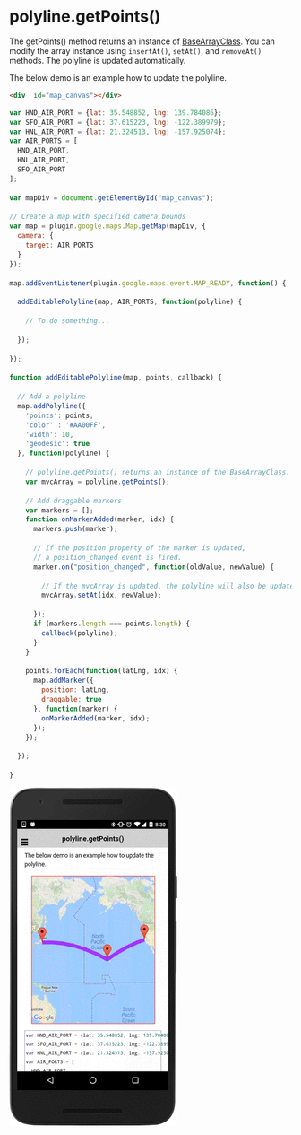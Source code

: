 # polyline.getPoints()

The getPoints() method returns an instance of [BaseArrayClass](../../BaseArrayClass/README.md).
You can modify the array instance using `insertAt()`, `setAt()`, and `removeAt()` methods.
The polyline is updated automatically.

The below demo is an example how to update the polyline.

```html
<div  id="map_canvas"></div>
```

```js
var HND_AIR_PORT = {lat: 35.548852, lng: 139.784086};
var SFO_AIR_PORT = {lat: 37.615223, lng: -122.389979};
var HNL_AIR_PORT = {lat: 21.324513, lng: -157.925074};
var AIR_PORTS = [
  HND_AIR_PORT,
  HNL_AIR_PORT,
  SFO_AIR_PORT
];

var mapDiv = document.getElementById("map_canvas");

// Create a map with specified camera bounds
var map = plugin.google.maps.Map.getMap(mapDiv, {
  camera: {
    target: AIR_PORTS
  }
});

map.addEventListener(plugin.google.maps.event.MAP_READY, function() {

  addEditablePolyline(map, AIR_PORTS, function(polyline) {

    // To do something...

  });

});

function addEditablePolyline(map, points, callback) {

  // Add a polyline
  map.addPolyline({
    'points': points,
    'color' : '#AA00FF',
    'width': 10,
    'geodesic': true
  }, function(polyline) {

    // polyline.getPoints() returns an instance of the BaseArrayClass.
    var mvcArray = polyline.getPoints();

    // Add draggable markers
    var markers = [];
    function onMarkerAdded(marker, idx) {
      markers.push(marker);

      // If the position property of the marker is updated,
      // a position_changed event is fired.
      marker.on("position_changed", function(oldValue, newValue) {

        // If the mvcArray is updated, the polyline will also be updated.
        mvcArray.setAt(idx, newValue);

      });
      if (markers.length === points.length) {
        callback(polyline);
      }
    }

    points.forEach(function(latLng, idx) {
      map.addMarker({
        position: latLng,
        draggable: true
      }, function(marker) {
        onMarkerAdded(marker, idx);
      });
    });

  });

}
```

![](image.gif)
